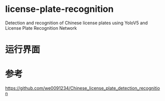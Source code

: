 # license-plate-recognition
Detection and recognition of Chinese license plates using YoloV5 and License Plate Recognition Network
# 运行界面

# 参考
https://github.com/we0091234/Chinese_license_plate_detection_recognition
